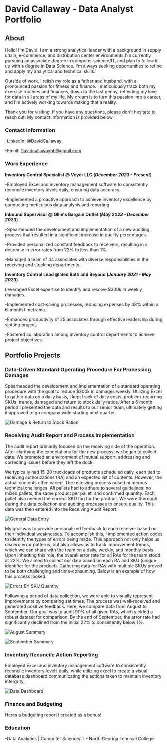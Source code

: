 # David Callaway - Data Analyst Portfolio

## About

Hello! I'm David. I am a strong analytical leader with a background in supply chain, e-commerce, and distribution center environments.I'm currently pursuing an associate degree in computer science/IT, and plan to follow it up with a degree in Data Science. I'm always seeking opportunities to refine and apply my analytical and technical skills.

Outside of work, I relish my role as a father and husband, with a pronounced passion for fitness and finance. I meticulously track both my exercise routines and finances, down to the last penny, reflecting my love for data in all areas of my life. My dream is to turn this passion into a career, and I'm actively working towards making that a reality.

Thank you for visiting. If you have any questions, please don't hesitate to reach out. My contact information is provided below.

### Contact Information
-Linkedin: @DavidCallaway

-Email: Davidcallawaybb@gmail.com

### Work Experience
**Inventory Control Specialist @ Veyer LLC (_December 2023 - Present_)**

-Employed Excel and inventory management software to consistently reconcile inventory levels daily, ensuring data accuracy.

-Implemented a proactive approach to achieve inventory excellence by conducting meticulous data analysis and reporting.

**Inbound Supervisor @ Ollie's Bargain Outlet (_May 2023 - December 2023_)**

-Spearheaded the development and implementation of a new auditing process that resulted in a significant increase in quality percentages.

-Provided personalized constant feedback to receivers, resulting in a decrease in error rates from 22% to less than 1%.

-Managed a team of 44 associates with diverse responsibilities in the receiving and stocking departments.

**Inventory Control Lead @ Bed Bath and Beyond (_January 2021 - May 2023_)**

Leveraged Excel expertise to identify and resolve $300k in weekly damages.

-Implemented cost-saving processes, reducing expenses by 48% within a 6-month timeframe.

-Enhanced productivity of 25 associates through effective leadership during slotting project.

-Fostered collaboration among inventory control departments to achieve project objectives.

## Portfolio Projects
### Data-Driven Standard Operating Procedure For Processing Damages

Spearheaded the development and implementation of a standard operating procedure with the goal to reduce $300k in damages weekly. Utilizing Excel to gather data on a daily basis, I kept track of daily costs, problem-recurring SKUs, trends, damaged and return to stock daily ratios. After a 6 month period I presented the data and results to our senior team, ultimately getting it approved to go company wide starting next quarter.

![Damage & Return to Stock Ration](Files/dmgrtsratio.png)


### Receiving Audit Report and Process Implementation

The audit report primarily focused on the receiving side of the operation. After clarifying the expectations for the new process, we began to collect data. We promoted an environment of mutual support, addressing and correcting issues before they left the dock.

We typically had 15-20 truckloads of products scheduled daily, each tied to receiving authorizations (RA) and an expected list of contents. However, the actual contents often varied. The receiving process posed numerous technical challenges. All pallets had to adhere to several guidelines: no mixed pallets, the same product per pallet, and confirmed quantity. Each pallet also needed the correct SKU tag for the product. We were thorough during the data collection and auditing processes to ensure quality. This data was then entered into the Receiving Audit Report.

![General Data Entry](Files/rcvv.png)

My goal was to provide personalized feedback to each receiver based on their individual weaknesses. To accomplish this, I implemented action codes to identify the types of errors being made. This approach not only helps us discern error patterns, but also allows us to track improvement trends, which we can share with the team on a daily, weekly, and monthly basis. Upon inheriting this role, the overall error rate for all RAs for the team stood at 22%. We aimed to collect our data based on each RA and SKU (unique identifier for the product). Gathering data for RAs with multiple SKUs proved to be both challenging and time-consuming. Below is an example of how this process looked.

![Errors BY SKU Quantity](Files/rcv2.png)

Following a period of data collection, we were able to visually represent improvements by comparing set times. The process was well-received and generated positive feedback. Here, we compare data from August to September. Our goal was to audit 90% of all given RAs, which yielded a robust dataset for comparison. By the end of September, the error rate had significantly declined from the initial 22% to consistently below 1%.

![August Summary](Files/rcv4.png)

![September Summary](Files/rcv3.png) 


### Inventory Reconcile Action Reporting 

Employed Excel and inventory management software to consistently reconcile inventory levels daily, while utilizing excel to create a visual database dashboard communicating the actions taken to maintain inventory intergrity,

![Data Dashboard](Files/pi80.png)


### Finance and Budgeting 

Heres a budgeting report I created as a bonus!


### Education
-Data Analytics | Computer Science/IT - North Georiga Tehnical College
